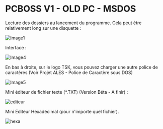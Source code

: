 # PCBOSS V1 - OLD PC - MSDOS
Lecture des dossiers au lancement du programme. Cela peut être relativement long sur une disquette : 

![Image1](https://user-images.githubusercontent.com/102222839/204313664-ee259731-fb18-4a81-bcbb-25e86e639738.jpg)

Interface :

![Image4](https://user-images.githubusercontent.com/102222839/204313687-d52c8c6e-90e0-431c-8655-7e2f9fa1ae76.jpg)

En bas à droite, sur le logo TSK, vous pouvez charger une autre police de caractères (Voir Projet ALES - Police de Caractère sous DOS)

![Image5](https://user-images.githubusercontent.com/102222839/204313690-b490561c-5fa6-4d23-8d57-aaa2c8d26155.jpg)


Mini éditeur de fichier texte (*.TXT) (Version Béta - A finir) : 


![editeur](https://user-images.githubusercontent.com/102222839/204313697-949b2f7f-a3d4-40a5-a037-33ad817d1093.jpg)

Mini Editeur Hexadécimal (pour n'importe quel fichier).

![hexa](https://user-images.githubusercontent.com/102222839/222380468-086e6573-5cc2-431d-8716-45ac6e3318f4.jpg)
